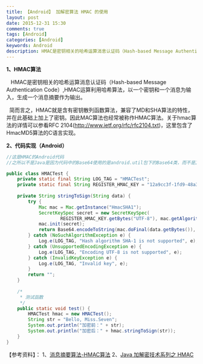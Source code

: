 ```yaml
---
title: 【Android】 加解密算法 HMAC 的使用
layout: post
date: 2015-12-31 15:30
comments: true
tags: [Android]
categories: [Android]
keywords: Android
description: HMAC是密钥相关的哈希运算消息认证码（Hash-based Message Authentication Code）,HMAC运算利用哈希算法，以一个密钥和一个消息为输入，生成一个消息摘要作为输出。
---
```


**1、HMAC算法**

&nbsp;&nbsp; HMAC是密钥相关的哈希运算消息认证码（Hash-based Message Authentication Code）,HMAC运算利用哈希算法，以一个密钥和一个消息为输入，生成一个消息摘要作为输出。

&nbsp;&nbsp;简而言之，HMAC就是含有密钥散列函数算法，兼容了MD和SHA算法的特性，并在此基础上加上了密钥。因此MAC算法也经常被称作HMAC算法。关于hmac算法的详情可以参看RFC 2104(http://www.ietf.org/rfc/rfc2104.txt)，这里包含了HmacMD5算法的C语言实现。


<!--more-->

**2、代码实现（Android）**
```java
//这是HMAC的Android代码
//之所以不是Java是因为代码中的Base64使用的是android.util包下的Base64类，而不是Java自带的Base64类。

public class HMACTest {
	private static final String LOG_TAG = "HMACTest";
	private static final String REGISTER_HMAC_KEY = "12a9cc3f-1fd9-48a3-1fd9-1fd9d027ac2";
	
	private String stringToSign(String data) {
        try {
            Mac mac = Mac.getInstance("HmacSHA1");
            SecretKeySpec secret = new SecretKeySpec(
                    REGISTER_HMAC_KEY.getBytes("UTF-8"), mac.getAlgorithm());
            mac.init(secret);
            return Base64.encodeToString(mac.doFinal(data.getBytes()), Base64.NO_WRAP);
        } catch (NoSuchAlgorithmException e) {
            Log.e(LOG_TAG, "Hash algorithm SHA-1 is not supported", e);
        } catch (UnsupportedEncodingException e) {
            Log.e(LOG_TAG, "Encoding UTF-8 is not supported", e);
        } catch (InvalidKeyException e) {
            Log.e(LOG_TAG, "Invalid key", e);
        }
        return "";
    }
	
	/*
	 * 测试函数
	 */
	public static void test() {
		HMACTest hmac = new HMACTest();
		String str = "Bello, Miss.Seven";
		System.out.println("加密前：" + str);
		System.out.println("加密后：" + hmac.stringToSign(str));
	}
}
```


【参考资料】：
1、[消息摘要算法-HMAC算法](http://blog.csdn.net/feiyangxiaomi/article/details/34445005)
2、[Java 加解密技术系列之 HMAC](http://blog.csdn.net/happylee6688/article/details/43968549)